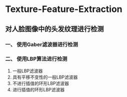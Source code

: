 # Texture-Feature-Extraction
## 对人脸图像中的头发纹理进行检测
### 一、 使用Gaber滤波器进行检测
### 二、 使用LBP算法进行检测
1. 一般LBP滤波器
2. 具有平移不变性的一般LBP滤波器
3. 不进行插值的环形LBP滤波器
4. 进行插值的环形LBP滤波器
